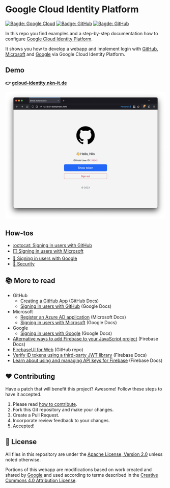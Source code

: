 # Google Cloud Identity Platform

[![Bagde: Google Cloud](https://img.shields.io/badge/Google%20Cloud-%234285F4.svg?logo=google-cloud&logoColor=white)](#readme)
[![Badge: GitHub](https://img.shields.io/badge/GitHub-181717.svg?logo=github&logoColor=white)](#readme)
[![Bagde: GitHub](https://img.shields.io/github/license/cyclenerd/google-cloud-identity-platform)](https://github.com/Cyclenerd/google-cloud-identity-platform/blob/master/LICENSE)

In this repo you find examples and a step-by-step documentation how to configure [Google Cloud Identity Platform](https://cloud.google.com/identity-platform).

It shows you how to develop a webapp and implement login with [GitHub](./github.md), [Microsoft](./microsoft.md) and [Google](./google.md) via Google Cloud Identity Platform.

## Demo

**👉 [gcloud-identity.nkn-it.de](https://gcloud-identity.nkn-it.de/)**

[![Screenshot: Demo webapp](./img/github-sign-in-ok.png)](https://gcloud-identity.nkn-it.de/)

## How-tos

* [:octocat: Signing in users with GitHub](./github.md)
* [🪟 Signing in users with Microsoft](./microsoft.md)
* [🔑 Signing in users with Google](./google.md)
* [🔐 Security](./security.md)

## 📚 More to read

* GitHub
  * [Creating a GitHub App](https://docs.github.com/en/apps/creating-github-apps/creating-github-apps/creating-a-github-app) (GitHub Docs)
  * [Signing in users with GitHub](https://cloud.google.com/identity-platform/docs/web/github) (Google Docs)
* Microsoft
  * [Register an Azure AD application](https://learn.microsoft.com/en-us/azure/active-directory/develop/quickstart-register-app#register-an-application) (Microsoft Docs)
  * [Signing in users with Microsoft](https://cloud.google.com/identity-platform/docs/web/microsoft) (Google Docs)
* Google
  * [Signing in users with Google](https://cloud.google.com/identity-platform/docs/web/google) (Google Docs)
* [Alternative ways to add Firebase to your JavaScript project](https://firebase.google.com/docs/web/alt-setup#from-the-cdn) (Firebase Docs)
* [FirebaseUI for Web](https://github.com/firebase/firebaseui-web#readme) (GitHub repo)
* [Verify ID tokens using a third-party JWT library](https://firebase.google.com/docs/auth/admin/verify-id-tokens#verify_id_tokens_using_a_third-party_jwt_library) (Firebase Docs)
* [Learn about using and managing API keys for Firebase](https://firebase.google.com/docs/projects/api-keys) (Firebase Docs)

## ❤️ Contributing

Have a patch that will benefit this project?
Awesome! Follow these steps to have it accepted.

1. Please read [how to contribute](CONTRIBUTING.md).
1. Fork this Git repository and make your changes.
1. Create a Pull Request.
1. Incorporate review feedback to your changes.
1. Accepted!

## 📜 License

All files in this repository are under the [Apache License, Version 2.0](LICENSE) unless noted otherwise.

Portions of this webapp are modifications based on work created and shared by [Google](https://developers.google.com/readme/policies)
and used according to terms described in the [Creative Commons 4.0 Attribution License](https://creativecommons.org/licenses/by/4.0/).
